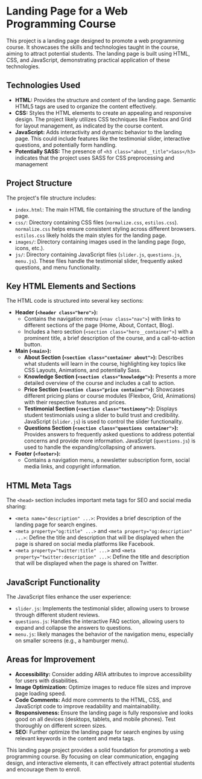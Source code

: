 # Landing Page for a Web Programming Course

This project is a landing page designed to promote a web programming course. It showcases the skills and technologies taught in the course, aiming to attract potential students. The landing page is built using HTML, CSS, and JavaScript, demonstrating practical application of these technologies.

## Technologies Used

*   **HTML:**  Provides the structure and content of the landing page. Semantic HTML5 tags are used to organize the content effectively.
*   **CSS:** Styles the HTML elements to create an appealing and responsive design.  The project likely utilizes CSS techniques like Flexbox and Grid for layout management, as indicated by the course content.
*   **JavaScript:** Adds interactivity and dynamic behavior to the landing page.  This could include features like the testimonial slider, interactive questions, and potentially form handling.
*   **Potentially SASS:** The presence of  `<h3 class="about__title">Sass</h3>`  indicates that the project uses SASS for CSS preprocessing and management

## Project Structure

The project's file structure includes:

*   `index.html`:  The main HTML file containing the structure of the landing page.
*   `css/`:  Directory containing CSS files (`normalize.css`, `estilos.css`). `normalize.css` helps ensure consistent styling across different browsers. `estilos.css` likely holds the main styles for the landing page.
*   `images/`:  Directory containing images used in the landing page (logo, icons, etc.).
*   `js/`: Directory containing JavaScript files (`slider.js`, `questions.js`, `menu.js`). These files handle the testimonial slider, frequently asked questions, and menu functionality.

## Key HTML Elements and Sections

The HTML code is structured into several key sections:

*   **Header (`<header class="hero">`):**
    *   Contains the navigation menu (`<nav class="nav">`) with links to different sections of the page (Home, About, Contact, Blog).
    *   Includes a hero section (`<section class="hero__container">`) with a prominent title, a brief description of the course, and a call-to-action button.
*   **Main (`<main>`):**
    *   **About Section (`<section class="container about">`):**  Describes what students will learn in the course, highlighting key topics like CSS Layouts, Animations, and potentially Sass.
    *   **Knowledge Section (`<section class="knowledge">`):**  Presents a more detailed overview of the course and includes a call to action.
    *   **Price Section (`<section class="price container">`):**  Showcases different pricing plans or course modules (Flexbox, Grid, Animations) with their respective features and prices.
    *   **Testimonial Section (`<section class="testimony">`):**  Displays student testimonials using a slider to build trust and credibility.  JavaScript (`slider.js`) is used to control the slider functionality.
    *   **Questions Section (`<section class="questions container">`):**  Provides answers to frequently asked questions to address potential concerns and provide more information. JavaScript (`questions.js`) is used to handle the expanding/collapsing of answers.
*   **Footer (`<footer>`):**
    *   Contains a navigation menu, a newsletter subscription form, social media links, and copyright information.

## HTML Meta Tags

The `<head>` section includes important meta tags for SEO and social media sharing:

*   `<meta name="description" ...>`:  Provides a brief description of the landing page for search engines.
*   `<meta property="og:title" ...>` and `<meta property="og:description" ...>`:  Define the title and description that will be displayed when the page is shared on social media platforms like Facebook.
*   `<meta property="twitter:title" ...>` and `<meta property="twitter:description" ...>`: Define the title and description that will be displayed when the page is shared on Twitter.

## JavaScript Functionality

The JavaScript files enhance the user experience:

*   `slider.js`:  Implements the testimonial slider, allowing users to browse through different student reviews.
*   `questions.js`:  Handles the interactive FAQ section, allowing users to expand and collapse the answers to questions.
*   `menu.js`:  likely manages the behavior of the navigation menu, especially on smaller screens (e.g., a hamburger menu).

## Areas for Improvement

*   **Accessibility:**  Consider adding ARIA attributes to improve accessibility for users with disabilities.
*   **Image Optimization:** Optimize images to reduce file sizes and improve page loading speed.
*   **Code Comments:** Add more comments to the HTML, CSS, and JavaScript code to improve readability and maintainability.
*   **Responsiveness:** Ensure the landing page is fully responsive and looks good on all devices (desktops, tablets, and mobile phones).  Test thoroughly on different screen sizes.
*   **SEO:**  Further optimize the landing page for search engines by using relevant keywords in the content and meta tags.

This landing page project provides a solid foundation for promoting a web programming course. By focusing on clear communication, engaging design, and interactive elements, it can effectively attract potential students and encourage them to enroll.

